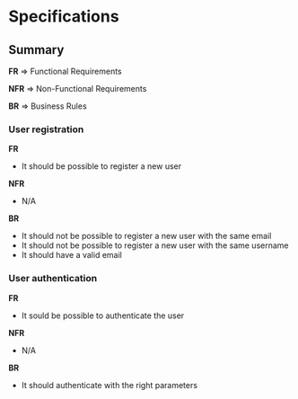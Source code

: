 # Specifications 

## Summary

**FR** => Functional Requirements

**NFR** => Non-Functional Requirements

**BR** => Business Rules


### User registration

**FR**
- It should be possible to register a new user

**NFR** 
- N/A

**BR** 
- It should not be possible to register a new user with the same email
- It should not be possible to register a new user with the same username
- It should have a valid email


### User authentication

**FR**
- It sould be possible to authenticate the user

**NFR** 
- N/A

**BR** 
- It should authenticate with the right parameters